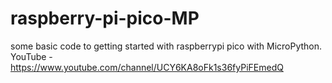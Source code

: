 # raspberry-pi-pico-MP
some basic code to getting started with raspberrypi pico  with MicroPython. 
YouTube - https://www.youtube.com/channel/UCY6KA8oFk1s36fyPiFEmedQ
